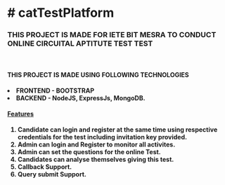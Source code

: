 <H1># catTestPlatform</H1>
<h3>THIS PROJECT IS MADE FOR IETE BIT MESRA TO CONDUCT ONLINE CIRCUITAL APTITUTE TEST TEST </h3><BR>
<H4><b>THIS PROJECT IS MADE USING FOLLOWING TECHNOLOGIES<B></H4>
  <LI>FRONTEND - BOOTSTRAP</LI> <LI>BACKEND - NodeJS, ExpressJs, MongoDB.</LI>
  <H4 ALIGN = "CENTRE"> <U>Features</U></H4></ALIGN><OL>
<LI>Candidate can login and register at the same time using respective credentials for the test including invitation key provided.</LI>
<LI>Admin can login and Register to monitor all activites.</LI>
<LI>Admin can set the questions for the online Test.</LI>
<LI>Candidates can analyse themselves giving this test.</LI>
<LI>Callback Support.</LI>
<LI>Query submit Support.</LI>
  </OL>
